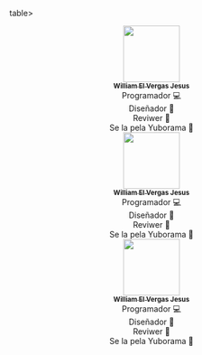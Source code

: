 table>
<tr>
        <th>
        <div align="center">
        <a href="https://github.com/Willishakespeare" title="">
        <img width="100px" src="https://avatars0.githubusercontent.com/u/22555801?s=460&u=7308765a66eaa1223acecc6fa796fa64e23e7722&v=4"/><br /><sub><b>William El Vergas Jesus</b></sub>
        </a><br/> Programador 💻 <br/> Diseñador 🎨 <br/>Reviwer 👀 <br/> Se la pela Yuborama 🍆 <br/>
        </div>
    </th>
        <th>
            <div align="center">
        <a href="https://github.com/Willishakespeare" title="">
        <img width="100px" src="https://avatars0.githubusercontent.com/u/22555801?s=460&u=7308765a66eaa1223acecc6fa796fa64e23e7722&v=4"/><br /><sub><b>William El Vergas Jesus</b></sub>
        </a><br/> Programador 💻 <br/> Diseñador 🎨 <br/>Reviwer 👀 <br/> Se la pela Yuborama 🍆 <br/>
        </div>
    </th>
        <th>
            <div align="center">
        <a href="https://github.com/Willishakespeare" title="">
        <img width="100px" src="https://avatars0.githubusercontent.com/u/22555801?s=460&u=7308765a66eaa1223acecc6fa796fa64e23e7722&v=4"/><br /><sub><b>William El Vergas Jesus</b></sub>
        </a><br/> Programador 💻 <br/> Diseñador 🎨 <br/>Reviwer 👀 <br/> Se la pela Yuborama 🍆 <br/>
        </div>
    </th>
     </tr>
</table>
